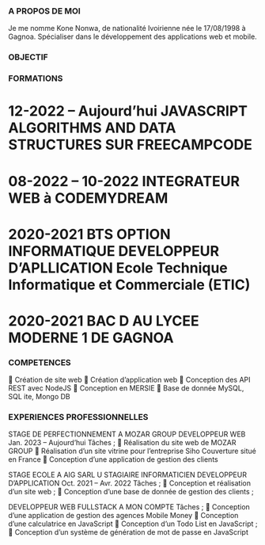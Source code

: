 ### A PROPOS DE MOI

Je me nomme Kone Nonwa, de nationalité Ivoirienne née le 17/08/1998 à Gagnoa. Spécialiser dans le développement des applications web et mobile.

### OBJECTIF



### FORMATIONS

# 12-2022 – Aujourd’hui JAVASCRIPT ALGORITHMS AND DATA STRUCTURES SUR FREECAMPCODE

# 08-2022 – 10-2022 INTEGRATEUR WEB à CODEMYDREAM

# 2020-2021 BTS OPTION INFORMATIQUE DEVELOPPEUR D’APLLICATION Ecole Technique Informatique et Commerciale (ETIC)

# 2020-2021 BAC D AU LYCEE MODERNE 1 DE GAGNOA

### COMPETENCES

	Création de site web
	Création d’application web
	Conception des API REST avec NodeJS
	Conception en MERSIE
	Base de donnée MySQL, SQL ite, Mongo DB

### EXPERIENCES PROFESSIONNELLES

STAGE DE PERFECTIONNEMENT A MOZAR GROUP
DEVELOPPEUR WEB
Jan. 2023 – Aujourd’hui
Tâches ;
	Réalisation du site web de MOZAR GROUP
	Réalisation d’un site vitrine pour l’entreprise Siho Couverture situé en France
	Conception d’une application de gestion des clients

STAGE ECOLE A AIG SARL U
STAGIAIRE INFORMATICIEN DEVELOPPEUR D’APPLICATION
Oct. 2021 – Avr. 2022
Tâches ;
	Conception et réalisation d’un site web ;
	Conception d’une base de donnée de gestion des clients ;

DEVELOPPEUR WEB FULLSTACK
A MON COMPTE
Tâches ;
	Conception d’une application de gestion des agences Mobile Money
	Conception d’une calculatrice en JavaScript
	Conception d’un Todo List en JavaScript ;
	Conception d’un système de génération de mot de passe en JavaScript



<!--
**Nonwa-Kone/Nonwa-Kone** is a ✨ _special_ ✨ repository because its `README.md` (this file) appears on your GitHub profile.

Here are some ideas to get you started:

- 🔭 I’m currently working on ...
- 🌱 I’m currently learning ...
- 👯 I’m looking to collaborate on ...
- 🤔 I’m looking for help with ...
- 💬 Ask me about ...
- 📫 How to reach me: ...
- 😄 Pronouns: ...
- ⚡ Fun fact: ...
-->
